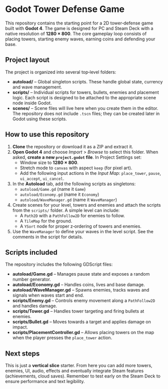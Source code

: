 # Godot Tower Defense Game

This repository contains the starting point for a 2D tower‑defense game built with **Godot 4**.  The game is designed for PC and Steam Deck with a native resolution of **1280 × 800**.  The core gameplay loop consists of placing towers, starting enemy waves, earning coins and defending your base.

## Project layout

The project is organized into several top‑level folders:

- **autoload/** – Global singleton scripts.  These handle global state, currency and wave management.
- **scripts/** – Individual scripts for towers, bullets, enemies and placement logic.  Each script is designed to be attached to the appropriate scene node inside Godot.
- **scenes/** – Scene files will live here when you create them in the editor.  The repository does not include `.tscn` files; they can be created later in Godot using these scripts.

## How to use this repository

1. **Clone** the repository or download it as a ZIP and extract it.
2. **Open Godot 4** and choose *Import* > *Browse* to select this folder.  When asked, **create a new `project.godot` file**.  In Project Settings set:
   - Window size to **1280 × 800**.
   - Stretch mode to `canvas` with aspect `keep` (for pixel art).
   - Add the following input actions in the *Input Map*: `place_tower`, `pause`, `ui_accept`, `ui_cancel`.
3. In the **Autoload** tab, add the following scripts as singletons:
   - `autoload/Game.gd` (name it `Game`)
   - `autoload/Economy.gd` (name it `Economy`)
   - `autoload/WaveManager.gd` (name it `WaveManager`)
4. Create scenes for your level, towers and enemies and attach the scripts from the `scripts/` folder.  A simple level can include:
   - A `Path2D` with a `PathFollow2D` for enemies to follow.
   - A `TileMap` for the ground.
   - A `YSort` node for proper z‑ordering of towers and enemies.
5. Use the `WaveManager` to define your waves in the level script.  See the comments in the script for details.

## Scripts included

The repository includes the following GDScript files:

- **autoload/Game.gd** – Manages pause state and exposes a random number generator.
- **autoload/Economy.gd** – Handles coins, lives and base damage.
- **autoload/WaveManager.gd** – Spawns enemies, tracks waves and signals when waves start and end.
- **scripts/Enemy.gd** – Controls enemy movement along a `PathFollow2D` and handles damage.
- **scripts/Tower.gd** – Handles tower targeting and firing bullets at enemies.
- **scripts/Bullet.gd** – Moves towards a target and applies damage on impact.
- **scripts/PlacementController.gd** – Allows placing towers on the map when the player presses the `place_tower` action.

## Next steps

This is just a **vertical slice** starter.  From here you can add more towers, enemies, UI, audio, effects and eventually integrate Steam features (achievements, cloud saves).  Remember to test early on the Steam Deck to ensure performance and text legibility.
